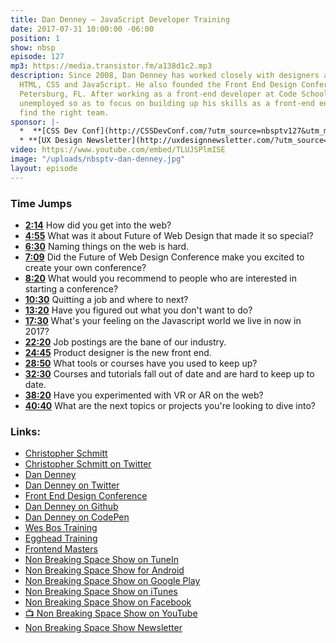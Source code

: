 ```yaml
---
title: Dan Denney — JavaScript Developer Training
date: 2017-07-31 10:00:00 -06:00
position: 1
show: nbsp
episode: 127
mp3: https://media.transistor.fm/a138d1c2.mp3
description: Since 2008, Dan Denney has worked closely with designers and writing
  HTML, CSS and JavaScript. He also founded the Front End Design Conference in St.
  Petersburg, FL. After working as a front-end developer at Code School, Dan is currently
  unemployed so as to focus on building up his skills as a front-end engineer and
  find the right team.
sponsor: |-
  *  **[CSS Dev Conf](http://CSSDevConf.com/?utm_source=nbsptv127&utm_medium=podcast&utm_campaign=cssdevconf2017)** — Conference dedicated to CSS and its super friend technologies like JavaScript, Sass, npm, and more. A limited supply of Early Bird Tickets now on sale. [Register now!](http://CSSDevConf.com/?utm_source=nbsptv127&utm_medium=podcast&utm_campaign=cssdevconf2017)
  * **[UX Design Newsletter](http://uxdesignnewsletter.com/?utm_source=nbsptv127&utm_medium=podcast&utm_campaign=uxdesignnewsletter)** — A weekly free newsletter containing a collection of tutorials, articles, and videos about front-end design and development, plus tips on how to bring better engagement to the multi-device world curated by Christopher Schmitt. [Sign up now!](http://uxdesignnewsletter.com/?utm_source=nbsptv127&utm_medium=podcast&utm_campaign=uxdesignnewsletter)
video: https://www.youtube.com/embed/TLUJSPlmISE
image: "/uploads/nbsptv-dan-denney.jpg"
layout: episode
---
```


### Time Jumps

* **[2:14](#t=2:14)** How did you get into the web?
* **[4:55](#t=4:55)** What was it about Future of Web Design that made it so special?
* **[6:30](#t=6:30)** Naming things on the web is hard.
* **[7:09](#t=7:09)** Did the Future of Web Design Conference make you excited to create your own conference?
* **[8:20](#t=8:20)** What would you recommend to people who are interested in starting a conference?
* **[10:30](#t=10:30)** Quitting a job and where to next?
* **[13:20](#t=13:20)** Have you figured out what you don't want to do?
* **[17:30](#t=17:30)** What's your feeling on the Javascript world we live in now in 2017?
* **[22:20](#t=22:20)** Job postings are the bane of our industry.
* **[24:45](#t=24:45)** Product designer is the new front end.
* **[28:50](#t=28:50)** What tools or courses have you used to keep up?
* **[32:30](#t=32:30)** Courses and tutorials fall out of date and are hard to keep up to date.
* **[38:20](#t=38:20)** Have you experimented with VR or AR on the web?
* **[40:40](#t=40:40)** What are the next topics or projects you're looking to dive into?


### Links:

* [Christopher Schmitt](http://Christopher.org)
* [Christopher Schmitt on Twitter](https://twitter.com/teleject)
* [Dan Denney](https://dandenney.com)
* [Dan Denney on Twitter](https://twitter.com/dandenney)
* [Front End Design Conference](http://frontenddesignconference.com/)
* [Dan Denney on Github](https://github.com/dandenney)
* [Dan Denney on CodePen](https://codepen.io/dandenney/)
* [Wes Bos Training](http://wesbos.com)
* [Egghead Training](https://egghead.io)
* [Frontend Masters](http://frontendmasters.com)
* [Non Breaking Space Show on TuneIn](http://tunein.com/radio/Non-Breaking-Space-Show-p885155/)
* [Non Breaking Space Show for Android](http://subscribeonandroid.com/feeds.goodstuff.fm/nbsp)
* [Non Breaking Space Show on Google Play](https://playmusic.app.goo.gl/?ibi=com.google.PlayMusic&isi=691797987&ius=googleplaymusic&link=https://play.google.com/music/m/Iw5ik6iwalo5vmda5rqyrotdney?t%3DNon_Breaking_Space_Show%26pcampaignid%3DMKT-na-all-co-pr-mu-pod-16)
* [Non Breaking Space Show on iTunes](https://itunes.apple.com/ca/podcast/non-breaking-space-show/id507162981?mt=2&ign-mpt=uo%3D4)
* [Non Breaking Space Show on Facebook](https://www.facebook.com/nbsptv)
* [📺 Non Breaking Space Show on YouTube](https://www.youtube.com/channel/UC--mqA75V3CM8hxId0l7e_g?sub_confirmation=1)
* [Non Breaking Space Show Newsletter](http://newsletter.nonbreakingspace.tv/)
